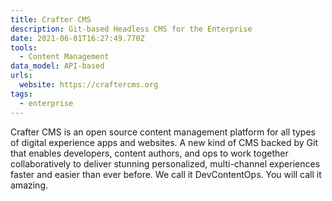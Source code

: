 ```yaml
---
title: Crafter CMS
description: Git-based Headless CMS for the Enterprise
date: 2021-06-01T16:27:49.770Z
tools:
  - Content Management
data_model: API-based
urls:
  website: https://craftercms.org
tags:
  - enterprise
---
```

Crafter CMS is an open source content management platform for all types of digital experience apps and websites. A new kind of CMS backed by Git that enables developers, content authors, and ops to work together collaboratively to deliver stunning personalized, multi-channel experiences faster and easier than ever before. We call it DevContentOps. You will call it amazing.